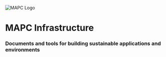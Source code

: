 ![MAPC Logo](http://www.hanover300.mapc.org/wp-content/uploads/2016/03/MAPC_Logo-Name_Transparent-Background.png "MAPC Logo")

# MAPC Infrastructure
### Documents and tools for building sustainable applications and environments

